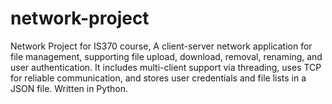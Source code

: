 # network-project
Network Project for IS370 course, A client-server network application for file management, supporting file upload, download, removal, renaming, and user authentication. It includes multi-client support via threading, uses TCP for reliable communication, and stores user credentials and file lists in a JSON file. Written in Python.
